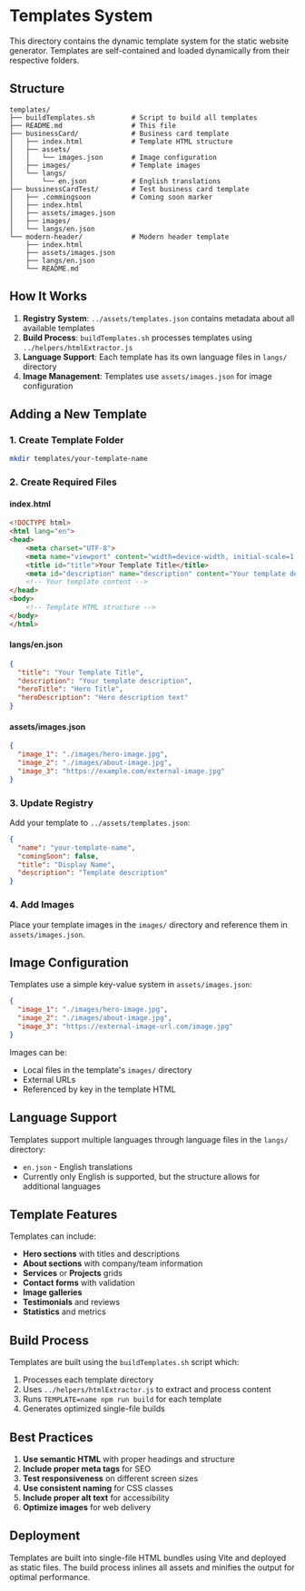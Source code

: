 # Templates System

This directory contains the dynamic template system for the static website generator. Templates are self-contained and loaded dynamically from their respective folders.

## Structure

```
templates/
├── buildTemplates.sh         # Script to build all templates
├── README.md                 # This file
├── businessCard/             # Business card template
│   ├── index.html            # Template HTML structure
│   ├── assets/
│   │   └── images.json       # Image configuration
│   ├── images/               # Template images
│   └── langs/
│       └── en.json           # English translations
├── bussinessCardTest/        # Test business card template
│   ├── .commingsoon          # Coming soon marker
│   ├── index.html
│   ├── assets/images.json
│   ├── images/
│   └── langs/en.json
└── modern-header/            # Modern header template
    ├── index.html
    ├── assets/images.json
    ├── langs/en.json
    └── README.md
```

## How It Works

1. **Registry System**: `../assets/templates.json` contains metadata about all available templates
2. **Build Process**: `buildTemplates.sh` processes templates using `../helpers/htmlExtractor.js`
3. **Language Support**: Each template has its own language files in `langs/` directory
4. **Image Management**: Templates use `assets/images.json` for image configuration

## Adding a New Template

### 1. Create Template Folder
```bash
mkdir templates/your-template-name
```

### 2. Create Required Files

#### index.html
```html
<!DOCTYPE html>
<html lang="en">
<head>
    <meta charset="UTF-8">
    <meta name="viewport" content="width=device-width, initial-scale=1.0">
    <title id="title">Your Template Title</title>
    <meta id="description" name="description" content="Your template description">
    <!-- Your template content -->
</head>
<body>
    <!-- Template HTML structure -->
</body>
</html>
```

#### langs/en.json
```json
{
  "title": "Your Template Title",
  "description": "Your template description",
  "heroTitle": "Hero Title",
  "heroDescription": "Hero description text"
}
```

#### assets/images.json
```json
{
  "image_1": "./images/hero-image.jpg",
  "image_2": "./images/about-image.jpg",
  "image_3": "https://example.com/external-image.jpg"
}
```

### 3. Update Registry
Add your template to `../assets/templates.json`:

```json
{
  "name": "your-template-name",
  "comingSoon": false,
  "title": "Display Name",
  "description": "Template description"
}
```

### 4. Add Images
Place your template images in the `images/` directory and reference them in `assets/images.json`.

## Image Configuration

Templates use a simple key-value system in `assets/images.json`:

```json
{
  "image_1": "./images/hero-image.jpg",
  "image_2": "./images/about-image.jpg",
  "image_3": "https://external-image-url.com/image.jpg"
}
```

Images can be:
- Local files in the template's `images/` directory
- External URLs
- Referenced by key in the template HTML

## Language Support

Templates support multiple languages through language files in the `langs/` directory:
- `en.json` - English translations
- Currently only English is supported, but the structure allows for additional languages

## Template Features

Templates can include:
- **Hero sections** with titles and descriptions
- **About sections** with company/team information
- **Services** or **Projects** grids
- **Contact forms** with validation
- **Image galleries**
- **Testimonials** and reviews
- **Statistics** and metrics

## Build Process

Templates are built using the `buildTemplates.sh` script which:
1. Processes each template directory
2. Uses `../helpers/htmlExtractor.js` to extract and process content
3. Runs `TEMPLATE=name npm run build` for each template
4. Generates optimized single-file builds

## Best Practices

1. **Use semantic HTML** with proper headings and structure
2. **Include proper meta tags** for SEO
3. **Test responsiveness** on different screen sizes
4. **Use consistent naming** for CSS classes
5. **Include proper alt text** for accessibility
6. **Optimize images** for web delivery

## Deployment

Templates are built into single-file HTML bundles using Vite and deployed as static files. The build process inlines all assets and minifies the output for optimal performance.
